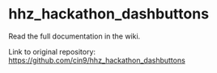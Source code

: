 ﻿# hhz_hackathon_dashbuttons

Read the full documentation in the wiki.

Link to original repository: https://github.com/cin9/hhz_hackathon_dashbuttons
